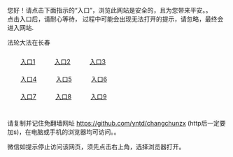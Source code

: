 您好！请点击下面指示的“入口”，浏览此网站是安全的，且为您带来平安。。 <br/>
点击入口后，请耐心等待， 过程中可能会出现无法打开的提示，请忽略，最终会进入网站. </br>

法轮大法在长春<br/>
<div style="padding:10px"><a style="margin:20px" target="_blank" href="https://d3t6pl2nh5clrl.cloudfront.net/2Qpsp?nwukljzx" id="ccLink1" rel="nofollow">入口1</a> <a target="_blank" style="margin:20px" href="https://d1e3klzrz6nef1.cloudfront.net/2Qpsp?xdvqg" id="ccLink2" rel="nofollow">入口2</a> <a style="margin:20px" target="_blank" href="https://d3bfo0ul1uzu6x.cloudfront.net/2Qpsp?alzqv" id="ccLink3" rel="nofollow">入口3</a></div>

<div style="padding:10px" ><a style="margin:20px" target="_blank" href="https://d3t6pl2nh5clrl.cloudfront.net/2Qpsp?nwukljzx" id="ccLink4" rel="nofollow">入口4</a> <a style="margin:20px" href="https://d1e3klzrz6nef1.cloudfront.net/2Qpsp?xdvqg" target="_blank" id="ccLink5" rel="nofollow">入口5</a> <a style="margin:20px" href="https://d3bfo0ul1uzu6x.cloudfront.net/2Qpsp?alzqv" target="_blank" id="ccLink6" rel="nofollow">入口6</a></div>

<div style="padding:10px"><a style="margin:20px" target="_blank" href="https://d3t6pl2nh5clrl.cloudfront.net/2Qpsp?nwukljzx" id="ccLink7" rel="nofollow">入口7</a> <a style="margin:20px" href="https://d1e3klzrz6nef1.cloudfront.net/2Qpsp?xdvqg" target="_blank" id="ccLink8" rel="nofollow">入口8</a> <a style="margin:20px" target="_blank" href="https://d3bfo0ul1uzu6x.cloudfront.net/2Qpsp?alzqv" id="ccLink9" rel="nofollow">入口9</a></div>

<br/>



请复制并记住免翻墙网址 https://github.com/yntd/changchunzx (http后一定要加s)，在电脑或手机的浏览器均可访问。。<br/>

微信如提示停止访问该网页，须先点击右上角，选择浏览器打开。
